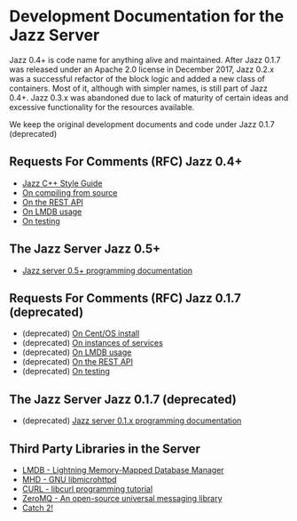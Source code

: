 # Development Documentation for the Jazz Server

Jazz 0.4+ is code name for anything alive and maintained. After Jazz 0.1.7 was released under an Apache 2.0 license in December 2017,
Jazz 0.2.x was a successful refactor of the block logic and added a new class of containers. Most of it, although with simpler names,
is still part of Jazz 0.4+. Jazz 0.3.x was abandoned due to lack of maturity of certain ideas and excessive functionality for the
resources available.

We keep the original development documents and code under Jazz 0.1.7 (deprecated)

## Requests For Comments (RFC) Jazz 0.4+

 - [Jazz C++ Style Guide](rfc2/jazz_cpp_style_guide.html)
 - [On compiling from source](../jazz_reference/using_compile_jazz.html)
 - [On the REST API](../jazz_reference/api_ref_intro.html)
 - [On LMDB usage](rfc2/lmdb.html)
 - [On testing](rfc2/testing.html)

## The Jazz Server Jazz 0.5+

 - [Jazz server 0.5+ programming documentation](../develop_jazz02/index.html)

## Requests For Comments (RFC) Jazz 0.1.7 (deprecated)

 - (deprecated) [On Cent/OS install](rfc/binary_install.html)
 - (deprecated) [On instances of services](rfc/instantiation.html)
 - (deprecated) [On LMDB usage](rfc/lmdb_dbis.html)
 - (deprecated) [On the REST API](rfc/rest_api.html)
 - (deprecated) [On testing](rfc/testing.html)

## The Jazz Server Jazz 0.1.7 (deprecated)

 - (deprecated) [Jazz server 0.1.x programming documentation](../develop_jazz01/index.html)

## Third Party Libraries in the Server

 - [LMDB - Lightning Memory-Mapped Database Manager](http://www.lmdb.tech/doc/)
 - [MHD - GNU libmicrohttpd](https://www.gnu.org/software/libmicrohttpd/manual/libmicrohttpd.html)
 - [CURL - libcurl programming tutorial](https://curl.haxx.se/libcurl/c/libcurl-tutorial.html)
 - [ZeroMQ - An open-source universal messaging library](https://zeromq.org/languages/c/)
 - [Catch 2! ](https://github.com/catchorg/Catch2/blob/master/docs/Readme.md#top)
